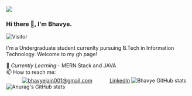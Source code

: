 <img src="https://cdn11.bigcommerce.com/s-ixtrkzisub/product_images/uploaded_images/banner-plant-trees.jpg"/>
 
### Hi there 👋, I'm Bhavye.
![Visitor](https://visitor-badge.laobi.icu/badge?page_id=bhavyejain001.bhavyejain001)

 I'm a Undergraduate student currenlty pursuing B.Tech in Information Technology. Welcome to my gh page! <br>

🌱 *Currently Learning*:- MERN Stack and JAVA <br>
📫 How to reach me: <br>
&nbsp;&nbsp;&nbsp;&nbsp;&nbsp;&nbsp;&nbsp;&nbsp;&nbsp;&nbsp;
<a href="mailto:bhavyejain001@gmail.com">![bhavyejain001@gmail.com](https://img.shields.io/badge/Gmail-D14836?style=for-the-badge&logo=gmail&logoColor=white)</a>
&nbsp;&nbsp;&nbsp;&nbsp;&nbsp;&nbsp;&nbsp;&nbsp;&nbsp;&nbsp;
 [LinkedIn](https://www.linkedin.com/in/bhavye-jain-7a9b6218b)
 ![Bhavye GitHub stats](https://github-readme-stats.vercel.app/api?username=bhavyejain001&theme=merko_icons=true)
![Anurag's GitHub stats](https://github-readme-stats.vercel.app/api?username=bhavyejain001&theme=merko_icons=true)
